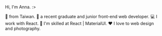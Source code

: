 Hi, I'm Anna. :>

:round_pushpin: from Taiwan. 
:briefcase: a recent graduate and junior front-end web developer. 
:computer: I work with React. 
:ninja: I'm skilled at React | MaterialUI. 
:heart: I love to web design and photography. 
